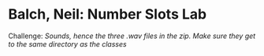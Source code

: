 # Balch, Neil: Number Slots Lab

Challenge: _Sounds, hence the three .wav files in the zip. Make sure they get to the same directory as the classes_